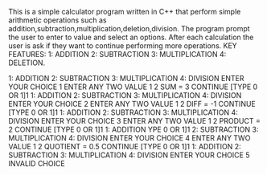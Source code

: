 
This is a simple calculator program written in C++ that perform simple arithmetic operations such as addition,subtraction,multiplication,deletion,division.
The program prompt the user to enter to value and select an options. After each calculation the user is ask if they want to continue performing more operations.
KEY FEATURES:
1: ADDITION
2: SUBTRACTION
3: MULTIPLICATION
4: DELETION.


1: ADDITION 
2: SUBTRACTION 
3: MULTIPLICATION 
4: DIVISION 
ENTER YOUR CHOICE 
1
ENTER ANY TWO VALUE 
1
2
SUM = 3
CONTINUE [TYPE 0 OR 1]1
1: ADDITION 
2: SUBTRACTION 
3: MULTIPLICATION 
4: DIVISION 
ENTER YOUR CHOICE 
2
ENTER ANY TWO VALUE 
1
2
DIFF = -1
CONTINUE [TYPE 0 OR 1]1
1: ADDITION 
2: SUBTRACTION 
3: MULTIPLICATION 
4: DIVISION 
ENTER YOUR CHOICE 
3
ENTER ANY TWO VALUE 
1
2
PRODUCT = 2
CONTINUE [TYPE 0 OR 1]1
1: ADDITION 
YPE 0 OR 1]1
2: SUBTRACTION 
3: MULTIPLICATION 
4: DIVISION 
ENTER YOUR CHOICE 
4
ENTER ANY TWO VALUE 
1
2
QUOTIENT = 0.5
CONTINUE [TYPE 0 OR 1]1
1: ADDITION 
2: SUBTRACTION 
3: MULTIPLICATION 
4: DIVISION 
ENTER YOUR CHOICE 
5
INVALID CHOICE




